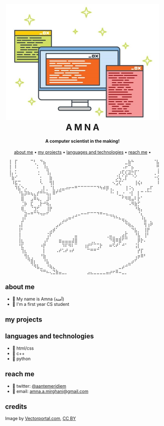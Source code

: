 
<h1 align="center">
  <br>
  <a href="https://amnaahmed.netlify.app/"><img src="https://github.com/nono5342/nono5342/blob/main/v1.jpg" alt="image" width="500"></a>
  <br>
  A M N A
  <br>
</h1>

<h4 align="center">A computer scientist in the making!</h4>

<p align="center">
  <a href="#about-me">about me</a> •
  <a href="#my-projects">my projects</a> •
  <a href="#languages-and-technologies">languages and technologies</a> •
  <a href="#reach-me">reach me</a> •
</p>


⠀⢸⠀⡏⠀⠀⠀⠀⠉⢃⠀⠙⣦⠀⠀⠀⠀⠀⠀⠀⠀⠀⠀⠀⠀⠀⠀⠀⠀⠀⠀⠀⠀⠀⠀⠀⠀⠀⣀⣷⠓⠀⠀⠀⠀⠀⠀⠈⣧
⠀⢸⠀⠇⠀⠀⠀⠀⠀⠀⠅⠀⠸⣆⠀⠀⠀⠀⠀⠀⠀⠀⠀⠀⠀⠀⠀⠀⠀⠀⠀⠀⠀⠀⠀⠀⠀⠠⠖⠉⡦⠀⠀⠀⠀⠀⠀⠀⢛
⠀⢸⡄⠅⠀⠀⠀⠀⠀⠀⢐⠀⠀⢹⡄⠀⠀⠀⠀⠀⠀⠀⠀⠀⠀⠀⠀⠀⠀⠀⠀⠀⠀⠀⠀⠀⡰⢏⢎⣽⡓⡏⠁⠀⠀⠀⠀⢀⠸
⠀⠈⣷⠊⠀⠀⠀⠀⠀⠀⠀⡂⠀⠀⣷⠀⠀⠀⠀⠀⠀⠀⠀⠀⠀⠀⠀⠀⠀⠀⠀⠀⠀⠀⠀⡨⢧⢁⡏⠀⠈⠊⠀⠀⠀⠀⠀⠐⢪
⠀⠀⠸⣯⢉⠀⠀⠀⠀⠀⠀⠣⠀⠀⢻⡇⠀⠀⠀⠀⠀⠀⠀⠀⠀⠀⠀⠀⠀⠀⠀⠀⠀⠀⠢⣩⢏⠁⠀⠀⠀⢸⢮⠆⠀⠀⠀⠀⠸
⠀⠀⠀⠹⣧⠑⡠⠀⠀⠀⠀⢀⡇⡀⠈⣇⢀⣠⣤⠴⠖⠒⠛⠉⠉⠉⠉⠉⠉⠙⠳⠾⡿⢠⡀⠀⠀⠀⢸⠨⢢⠀⠀⠀⠀⡤⠏⠀⠀
⠀⠀⠀⠀⠘⣧⡽⠷⢦⣄⡞⠛⠓⢦⡄⠿⠋⠉⠀⠀⠀⠀⠀⠀⠀⠀⠀⠀⠀⠀⠀⠀⠀⠘⠂⠸⣀⡐⠀⠐⡇⠀⡇⠉⠈⠉⠁⠀⠀
⠀⠀⠀⠀⠀⣿⠀⠀⣠⠿⢦⡀⠀⣸⠇⠀⠀⠀⠀⠀⠀⠀⠀⠀⠀⠀⠀⠀⠀⠀⠀⠀⠀⠀⠀⠀⠀⠋⠻⢿⣤⠇⡗⠁⠀⠀⠀⠀⠀
⠀⠀⠀⠀⠀⢈⡷⠀⣏⠀⢀⡗⠚⢷⡄⠀⠀⠀⠀⠀⠀⠀⠀⠀⠀⠀⠀⠀⠀⠀⠀⠀⠀⠀⠀⠀⠀⠀⠀⠠⠻⣷⡋⠀⠀⠀⠀⠀⠀
⠀⠀⠀⠀⠀⢿⡀⠀⠈⣹⡋⠀⠀⢸⡟⠀⠀⠀⠀⠀⠀⠀⠀⠀⠀⠀⠀⠀⠀⠀⠀⠀⠀⠀⠀⠀⠀⠀⠀⠀⠀⠘⢷⡄⠀⠀⠀⠀⠀
⠀⠀⠀⠀⠀⠀⣽⠒⠛⠉⠙⠲⠖⠋⠀⠀⠀⠀⠀⠀⠀⢀⣠⠤⠒⠒⠋⠉⠉⠙⠛⠒⠦⢤⣄⡀⠀⠀⠀⠀⠀⠀⠈⢆⠀⠀⠀⠀⠀
⠀⠀⠀⠀⠀⣸⠃⠀⠀⠀⠀⠀⠀⠀⠀⠀⠀⠀⣠⡴⠛⠉⠀⠀⠀⠀⠀⠀⠀⠀⠀⠀⠀⠀⠈⠉⠓⢶⣄⠀⠀⠀⠀⠘⣧⠀⡀⠀⠀
⠀⠀⠀⠀⢠⡇⠀⠀⠀⠀⠀⠀⠀⠀⠀⠀⣠⠞⠁⠀⠀⠀⠀⠀⠀⠀⠀⠀⠀⠀⠀⠀⠀⠀⠀⠀⠀⠀⠙⢷⣄⠀⠀⠀⢻⢰⠟⠀⠀
⠀⠀⠀⠀⢸⠃⠀⠀⠀⠀⠀⠀⠀⠀⣠⡾⠁⠀⠀⠀⠀⠀⠀⠀⠀⠀⠀⠀⠀⠀⠀⠀⠀⠀⠀⠀⠀⠀⡀⠀⠙⣧⡀⠀⢸⡟⠀⠀⠀
⠀⠀⠀⠀⢸⠀⠀⠀⠀⠀⠀⠀⠀⢨⠏⠀⠀⠀⠀⠀⠀⠀⣤⠀⠀⠀⠀⠀⠀⠀⠀⠀⢀⣤⣀⠀⢀⣴⣏⠀⠀⠘⣧⠀⢸⠃⠀⠀⠀
⠀⠀⠀⠀⢸⣆⠀⠀⠀⠀⠀⠀⢠⠏⠀⠀⠀⣶⣤⣤⣤⣼⣿⠀⠀⠀⠀⢀⡀⠀⠀⠀⠀⠙⢿⠿⣿⠋⠉⠀⠀⠀⡿⡗⠄⠀⠀⠀⠀
⠀⠀⠀⠀⠘⣏⠀⠀⠀⠀⠀⠰⡟⠀⠀⠀⠀⠀⠹⠏⠻⠇⠉⠀⠀⢰⡞⠋⠉⢉⡗⠀⠀⠶⠫⠞⠁⠚⠁⠀⠀⢨⡇⠀⠀⠀⠀⠀⠀
⠀⠀⠀⠀⠀⢹⣆⠀⠀⠀⠀⠀⡇⠀⠀⠀⠠⠞⠡⠞⠰⠞⠀⠀⠀⠀⠉⠛⠛⠉⠀⠀⠀⠀⠀⠀⠀⠀⠀⠀⠀⠀⡞⡏⠀⠀⠀⠀⠀
⠀⠀⠀⠀⠀⠀⢻⣆⢀⠀⠀⠘⣷⠀⠀⠀⠀⠀⠀⠀⠀⠀⠀⠀⠀⠀⠀⠀⠀⠀⠀⠀⠀⠀⠀⠀⠀⠀⠀⠀⠀⢠⡶⠿⠃⠀⠀⠀⠀
⠀⠀⠀⠀⠀⠀⠀⠙⣿⡆⠀⠀⠘⣧⠀⠀⠀⠀⠀⠀⠀⠀⠀⠀⠀⠀⠀⠀⠀⠀⠀⠀⠀⠀⠀⠀⠀⠀⠀⣀⡴⠋⠀⠀⠀⠀⠀⠀⠀
⠀⠀⠀⠀⠀⠀⠀⠀⠈⠻⣧⣀⠀⠘⢷⣄⠀⠀⠀⠀⠀⠀⠀⠀⠀⠀⠀⠀⠀⠀⠀⠀⠀⠀⠀⠀⣀⡴⠚⠉⠀⠀⠀⠀⠀⠀⠀⠀⠀
⠀⠀⠀⠀⠀⠀⠀⠀⠀⠀⠀⠙⠛⠦⢄⣙⣷⣤⣀⡀⠀⠀⠀⠀⠀⠀⣠⣄⣀⣀⣀⣀⣤⡴⠖⠿⠤⣀⡀⠀⠀⠀⠀⠀⠀⠀⠀⠀⠀

## about me
- 🍭 My name is Amna (آمنة)
- 🍭 I'm a first year CS student 

## my projects

##  languages and technologies 
- 🍭 html/css
- 🍭 c++
- 🍭 python

## reach me
- 🍭 twitter: <a href="https://twitter.com/aantemeridiem">@aantemeridiem</a> 
- 🍭 email: amna.a.mirghani@gmail.com

## credits
Image by <a href=" https://www.vectorportal.com" >Vectorportal.com</a>,  <a class="external text" href="https://creativecommons.org/licenses/by/4.0/" >CC BY</a>
